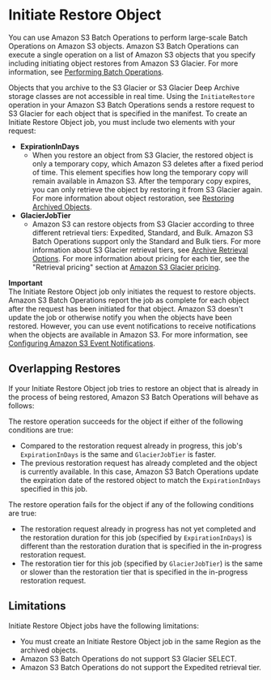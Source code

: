 # Initiate Restore Object<a name="batch-ops-initiate-restore-object"></a>

You can use Amazon S3 Batch Operations to perform large\-scale Batch Operations on Amazon S3 objects\. Amazon S3 Batch Operations can execute a single operation on a list of Amazon S3 objects that you specify including initiating object restores from Amazon S3 Glacier\. For more information, see [Performing Batch Operations](batch-ops.md)\. 

Objects that you archive to the S3 Glacier or S3 Glacier Deep Archive storage classes are not accessible in real time\. Using the `InitiateRestore` operation in your Amazon S3 Batch Operations sends a restore request to S3 Glacier for each object that is specified in the manifest\. To create an Initiate Restore Object job, you must include two elements with your request:
+ **ExpirationInDays**
  + When you restore an object from S3 Glacier, the restored object is only a temporary copy, which Amazon S3 deletes after a fixed period of time\. This element specifies how long the temporary copy will remain available in Amazon S3\. After the temporary copy expires, you can only retrieve the object by restoring it from S3 Glacier again\. For more information about object restoration, see [Restoring Archived Objects](restoring-objects.md)\.
+ **GlacierJobTier**
  + Amazon S3 can restore objects from S3 Glacier according to three different retrieval tiers: Expedited, Standard, and Bulk\. Amazon S3 Batch Operations support only the Standard and Bulk tiers\. For more information about S3 Glacier retrieval tiers, see [Archive Retrieval Options](restoring-objects.md#restoring-objects-retrieval-options)\. For more information about pricing for each tier, see the "Retrieval pricing" section at [Amazon S3 Glacier pricing](https://aws.amazon.com/glacier/pricing/)\.

**Important**  
The Initiate Restore Object job only initiates the request to restore objects\. Amazon S3 Batch Operations report the job as complete for each object after the request has been initiated for that object\. Amazon S3 doesn't update the job or otherwise notify you when the objects have been restored\. However, you can use event notifications to receive notifications when the objects are available in Amazon S3\. For more information, see [ Configuring Amazon S3 Event Notifications](NotificationHowTo.md)\.

## Overlapping Restores<a name="batch-ops-initiate-restore-object-in-progress"></a>

If your Initiate Restore Object job tries to restore an object that is already in the process of being restored, Amazon S3 Batch Operations will behave as follows:

The restore operation succeeds for the object if either of the following conditions are true:
+ Compared to the restoration request already in progress, this job's `ExpirationInDays` is the same and `GlacierJobTier` is faster\.
+ The previous restoration request has already completed and the object is currently available\. In this case, Amazon S3 Batch Operations update the expiration date of the restored object to match the `ExpirationInDays` specified in this job\.

The restore operation fails for the object if any of the following conditions are true:
+ The restoration request already in progress has not yet completed and the restoration duration for this job \(specified by `ExpirationInDays`\) is different than the restoration duration that is specified in the in\-progress restoration request\.
+ The restoration tier for this job \(specified by `GlacierJobTier`\) is the same or slower than the restoration tier that is specified in the in\-progress restoration request\.

## Limitations<a name="batch-ops-initiate-restore-object-limitations"></a>

Initiate Restore Object jobs have the following limitations:
+ You must create an Initiate Restore Object job in the same Region as the archived objects\.
+ Amazon S3 Batch Operations do not support S3 Glacier SELECT\.
+ Amazon S3 Batch Operations do not support the Expedited retrieval tier\.
